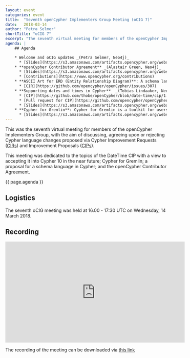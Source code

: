 ```yaml
---
layout: event
categories: event
title:  "Seventh openCypher Implementers Group Meeting (oCIG 7)"
date:   2018-03-14
author: "Petra Selmer"
shortTitle: "oCIG 7"
excerpt: "The seventh virtual meeting for members of the openCypher Implementers Group."
agenda: |
    ## Agenda

    * Welcome and oCIG updates _(Petra Selmer, Neo4j)_
      * [Slides](https://s3.amazonaws.com/artifacts.opencypher.org/website/ocig7/oCIG+7+-+Welcome.pdf)
    * **openCypher Contributor Agreement** _(Alastair Green, Neo4j)_
      * [Slides](https://s3.amazonaws.com/artifacts.opencypher.org/website/ocig7/oCIG+7+openCypher+Implementers+Group.pdf)
      * [Contributions](https://www.opencypher.org/contributions)
    * **ASCII Art for ERD (Entity Relationship Diagram)**: A schema language for Cypher _(Alastair Green, Neo4j)_
      * [CIR](https://github.com/opencypher/openCypher/issues/307) 
    * **Supporting dates and times in Cypher**  _(Tobias Lindaaker, Neo4j)_
      * [CIP](https://github.com/thobe/openCypher/blob/date-time/cip/1.accepted/CIP2015-08-06-date-time.adoc)
      * [Pull request for CIP](https://github.com/opencypher/openCypher/pull/15)
      * [Slides](https://s3.amazonaws.com/artifacts.opencypher.org/website/ocig7/oCIG+7+-+2018-03-14+-+CIP+2015-08-06+Date+and+Time.pdf)
    * **Cypher for Gremlin**: Cypher for Gremlin is a toolkit for users of Apache TinkerPop and Gremlin databases, allowing Cypher to be used within the Gremlin ecosystem _(Dimitry Solovyov, Neueda)_
      * [Slides](https://s3.amazonaws.com/artifacts.opencypher.org/website/ocig7/Cypher+for+Gremlin+-+oCIG+7.pdf)
---
```

This was the seventh virtual meeting for members of the openCypher Implementers Group, with the aim of discussing, agreeing upon or rejecting Cypher language changes proposed via Cypher Improvement Requests (<a href="https://github.com/opencypher/openCypher/issues?q=is%3Aopen+is%3Aissue+label%3ACIR" target="_blank">CIRs</a>) and Improvement Proposals (<a href="{{ site.baseurl }}/cips/" target="_blank">CIPs</a>).

This meeting was dedicated to the topics of the DateTime CIP with a view to accepting it into Cypher 10 in the near future; Cypher for Gremlin; a proposal for a schema language in Cypher; and the openCypher Contributor Agreement.

{{ page.agenda }}

## Logistics

The seventh oCIG meeting was held at 16.00 - 17:30 UTC on Wednesday, 14 March 2018. 

## Recording

<iframe width="560" height="315" src="https://www.youtube.com/embed/OKxwXp4DBRw" frameborder="0" allowfullscreen></iframe>

The recording of the meeting can be downloaded via [this link](https://s3.amazonaws.com/artifacts.opencypher.org/website/ocig7/2018-03-14-oCIG7.mp4.zip)
